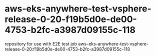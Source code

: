 # aws-eks-anywhere-test-vsphere-release-0-20-f19b5d0e-de00-4753-b2fc-a3987d09155c-118
repository for use with E2E test job aws-eks-anywhere-test-vsphere-release-0-20:f19b5d0e-de00-4753-b2fc-a3987d09155c-118
